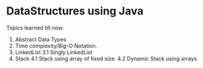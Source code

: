 # DataStructures using Java

Topics learned till now:
1. Abstract Data Types
2. Time complexity/Big-O Notation.
3. LinkedList 
3.1 Singly LinkedList
4. Stack
4.1 Stack using array of fixed size.
4.2 Dynamic Stack using arrays
